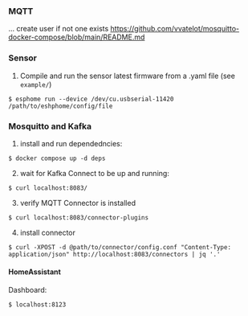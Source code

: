 ### MQTT
... create user if not one exists
https://github.com/vvatelot/mosquitto-docker-compose/blob/main/README.md

### Sensor
1. Compile and run the sensor latest firmware from a .yaml file (see `example/`)
```
$ esphome run --device /dev/cu.usbserial-11420 /path/to/eshphome/config/file
```


### Mosquitto and Kafka

1. install and run dependedncies:
```
$ docker compose up -d deps
```

2. wait for Kafka Connect to be up and running:
```
$ curl localhost:8083/
```
3. verify MQTT Connector is installed
```
$ curl localhost:8083/connector-plugins
```

4. install connector
```
$ curl -XPOST -d @path/to/connector/config.conf "Content-Type: application/json" http://localhost:8083/connectors | jq '.'
```

#### HomeAssistant
Dashboard:
```
$ localhost:8123
```
